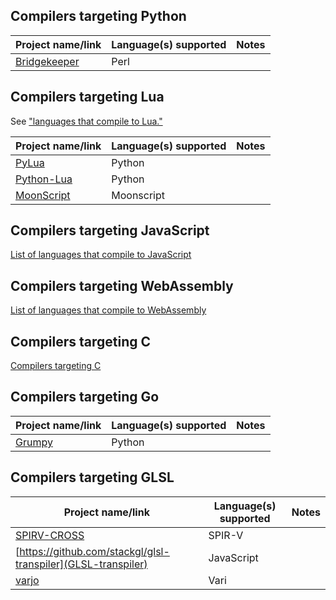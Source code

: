 ## Compilers targeting Python

| Project name/link | Language(s) supported | Notes |
|-------------------|-----------------------|-------|
| [Bridgekeeper](http://www.crazy-compilers.com/bridgekeeper/) | Perl | |

## Compilers targeting Lua
See ["languages that compile to Lua."](https://andregarzia.com/2020/06/languages-that-compile-to-lua.html)

| Project name/link | Language(s) supported | Notes |
|-------------------|-----------------------|-------|
| [PyLua](https://github.com/vallentin/PyLua) | Python | |
| [Python-Lua](https://github.com/dmitrii-eremin/python-lua) | Python | |
| [MoonScript](https://moonscript.org/) | Moonscript | |

## Compilers targeting JavaScript
[List of languages that compile to JavaScript](https://github.com/jashkenas/coffeescript/wiki/List-of-languages-that-compile-to-JS)
## Compilers targeting WebAssembly
[List of languages that compile to WebAssembly](https://github.com/appcypher/awesome-wasm-langs)
## Compilers targeting C
[Compilers targeting C](https://github.com/dbohdan/compilers-targeting-c)
## Compilers targeting Go

| Project name/link | Language(s) supported | Notes |
|-------------------|-----------------------|-------|
| [Grumpy](https://github.com/google/grumpy) | Python | |
## Compilers targeting GLSL

| Project name/link | Language(s) supported | Notes |
|-------------------|-----------------------|-------|
| [SPIRV-CROSS](https://github.com/KhronosGroup/SPIRV-Cross) | SPIR-V | |
| [https://github.com/stackgl/glsl-transpiler](GLSL-transpiler) | JavaScript |
| [varjo](https://github.com/KhronosGroup/SPIRV-Cross) | Vari | |
